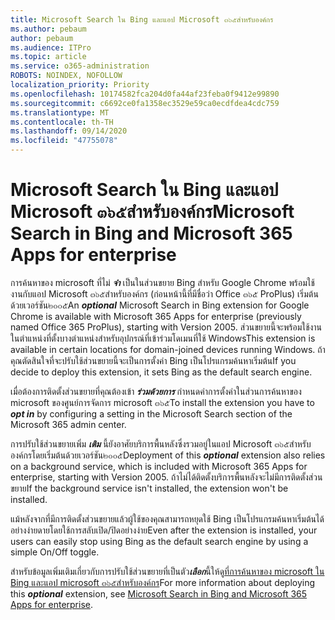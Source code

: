 ```yaml
---
title: Microsoft Search ใน Bing และแอป Microsoft ๓๖๕สำหรับองค์กร
ms.author: pebaum
author: pebaum
ms.audience: ITPro
ms.topic: article
ms.service: o365-administration
ROBOTS: NOINDEX, NOFOLLOW
localization_priority: Priority
ms.openlocfilehash: 10174582fca204d0fa44af23feba0f9412e99890
ms.sourcegitcommit: c6692ce0fa1358ec3529e59ca0ecdfdea4cdc759
ms.translationtype: MT
ms.contentlocale: th-TH
ms.lasthandoff: 09/14/2020
ms.locfileid: "47755078"
---
```

# <a name="microsoft-search-in-bing-and-microsoft-365-apps-for-enterprise"></a><span data-ttu-id="a424a-102">Microsoft Search ใน Bing และแอป Microsoft ๓๖๕สำหรับองค์กร</span><span class="sxs-lookup"><span data-stu-id="a424a-102">Microsoft Search in Bing and Microsoft 365 Apps for enterprise</span></span>

<span data-ttu-id="a424a-103">การค้นหาของ microsoft ที่ไม่ ***จำ*** เป็นในส่วนขยาย Bing สำหรับ Google Chrome พร้อมใช้งานกับแอป Microsoft ๓๖๕สำหรับองค์กร (ก่อนหน้านี้ที่มีชื่อว่า Office ๓๖๕ ProPlus) เริ่มต้นด้วยเวอร์ชัน๒๐๐๕</span><span class="sxs-lookup"><span data-stu-id="a424a-103">An ***optional*** Microsoft Search in Bing extension for Google Chrome is available with Microsoft 365 Apps for enterprise (previously named Office 365 ProPlus), starting with Version 2005.</span></span> <span data-ttu-id="a424a-104">ส่วนขยายนี้จะพร้อมใช้งานในตำแหน่งที่ตั้งบางตำแหน่งสำหรับอุปกรณ์ที่เข้าร่วมโดเมนที่ใช้ Windows</span><span class="sxs-lookup"><span data-stu-id="a424a-104">This extension is available in certain locations for domain-joined devices running Windows.</span></span> <span data-ttu-id="a424a-105">ถ้าคุณตัดสินใจที่จะปรับใช้ส่วนขยายนี้จะเป็นการตั้งค่า Bing เป็นโปรแกรมค้นหาเริ่มต้น</span><span class="sxs-lookup"><span data-stu-id="a424a-105">If you decide to deploy this extension, it sets Bing as the default search engine.</span></span>

<span data-ttu-id="a424a-106">เมื่อต้องการติดตั้งส่วนขยายที่คุณต้องเข้า ***ร่วมด้วยการ*** กำหนดค่าการตั้งค่าในส่วนการค้นหาของ microsoft ของศูนย์การจัดการ microsoft ๓๖๕</span><span class="sxs-lookup"><span data-stu-id="a424a-106">To install the extension you have to ***opt in*** by configuring a setting in the Microsoft Search section of the Microsoft 365 admin center.</span></span>

<span data-ttu-id="a424a-107">การปรับใช้ส่วนขยายเพิ่ม ***เติม*** นี้ยังอาศัยบริการพื้นหลังซึ่งรวมอยู่ในแอป Microsoft ๓๖๕สำหรับองค์กรโดยเริ่มต้นด้วยเวอร์ชัน๒๐๐๕</span><span class="sxs-lookup"><span data-stu-id="a424a-107">Deployment of this ***optional*** extension also relies on a background service, which is included with Microsoft 365 Apps for enterprise, starting with Version 2005.</span></span> <span data-ttu-id="a424a-108">ถ้าไม่ได้ติดตั้งบริการพื้นหลังจะไม่มีการติดตั้งส่วนขยาย</span><span class="sxs-lookup"><span data-stu-id="a424a-108">If the background service isn't installed, the extension won't be installed.</span></span>

<span data-ttu-id="a424a-109">แม้หลังจากที่มีการติดตั้งส่วนขยายแล้วผู้ใช้ของคุณสามารถหยุดใช้ Bing เป็นโปรแกรมค้นหาเริ่มต้นได้อย่างง่ายดายโดยใช้การสลับเปิด/ปิดอย่างง่าย</span><span class="sxs-lookup"><span data-stu-id="a424a-109">Even after the extension is installed, your users can easily stop using Bing as the default search engine by using a simple On/Off toggle.</span></span>

<span data-ttu-id="a424a-110">สำหรับข้อมูลเพิ่มเติมเกี่ยวกับการปรับใช้ส่วนขยายที่เป็นตัว***เลือก***นี้ให้ดู[ที่การค้นหาของ microsoft ใน Bing และแอป microsoft ๓๖๕สำหรับองค์กร](https://docs.microsoft.com/deployoffice/microsoft-search-bing)</span><span class="sxs-lookup"><span data-stu-id="a424a-110">For more information about deploying this ***optional*** extension, see [Microsoft Search in Bing and Microsoft 365 Apps for enterprise](https://docs.microsoft.com/deployoffice/microsoft-search-bing).</span></span>